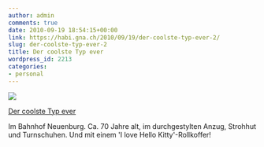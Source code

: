 ```yaml
---
author: admin
comments: true
date: 2010-09-19 18:54:15+00:00
link: https://habi.gna.ch/2010/09/19/der-coolste-typ-ever-2/
slug: der-coolste-typ-ever-2
title: Der coolste Typ ever
wordpress_id: 2213
categories:
- personal
---
```


[![](https://static.flickr.com/4111/5004172841_7a92caec19_m.jpg)](https://www.flickr.com/photos/habi/5004172841/)

[Der coolste Typ ever](https://www.flickr.com/photos/habi/5004172841/)

Im Bahnhof Neuenburg.
Ca. 70 Jahre alt, im durchgestylten Anzug, Strohhut und Turnschuhen.
Und mit einem 'I love Hello Kitty'-Rollkoffer!